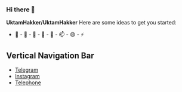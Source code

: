 ### Hi there 👋

**UktamHakker/UktamHakker**
Here are some ideas to get you started:
- 🔭 - 🌱 - 👯 - 🤔 - 💬 - 📫 - 😄 - ⚡ 
<!DOCTYPE html>
<html>
<head>
</head>
<body>

<h2>Vertical Navigation Bar</h2>

<ul>
  <li><a href="https://t.me/Alloh_yagona_va_buyuk_zotdir">Telegram</a></li>
  <li><a href="https://instagram.com/__oktam__2003__?igshid=MjljNjAzYmU=">Instagram</a></li>
  <li><a href="tel:996285038">Telephone</a></li>
</ul>

</body>
</html>


